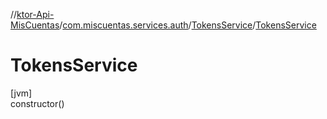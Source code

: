//[ktor-Api-MisCuentas](../../../index.md)/[com.miscuentas.services.auth](../index.md)/[TokensService](index.md)/[TokensService](-tokens-service.md)

# TokensService

[jvm]\
constructor()
